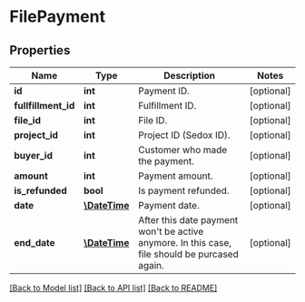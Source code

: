 # FilePayment

## Properties
Name | Type | Description | Notes
------------ | ------------- | ------------- | -------------
**id** | **int** | Payment ID. | [optional] 
**fullfillment_id** | **int** | Fulfillment ID. | [optional] 
**file_id** | **int** | File ID. | [optional] 
**project_id** | **int** | Project ID (Sedox ID). | [optional] 
**buyer_id** | **int** | Customer who made the payment. | [optional] 
**amount** | **int** | Payment amount. | [optional] 
**is_refunded** | **bool** | Is payment refunded. | [optional] 
**date** | [**\DateTime**](\DateTime.md) | Payment date. | [optional] 
**end_date** | [**\DateTime**](\DateTime.md) | After this date payment won&#x27;t be active anymore. In this case, file should be purcased again. | [optional] 

[[Back to Model list]](../README.md#documentation-for-models) [[Back to API list]](../README.md#documentation-for-api-endpoints) [[Back to README]](../README.md)

